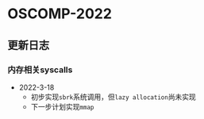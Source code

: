 # OSCOMP-2022

## 更新日志

### 内存相关syscalls

- 2022-3-18
  + 初步实现`sbrk`系统调用，但`lazy allocation`尚未实现
  + 下一步计划实现`mmap`